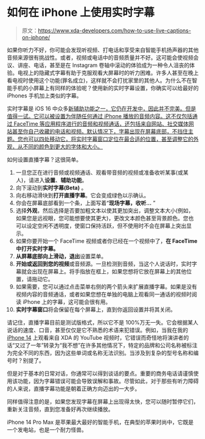 # 如何在 iPhone 上使用实时字幕

> 原文：<https://www.xda-developers.com/how-to-use-live-captions-on-iphone/>

如果你听力不好，你可能会发现听视频、打电话和享受来自智能手机扬声器的其他音频来源很有挑战性。或者，视频或电话中的音频质量并不好。这可能会使视频会议、讲座、电话，甚至是在 Instagram 卷轴中滚动的体验成为一种令人沮丧的体验。电视上的隐藏式字幕有助于克服观看大屏幕时的听力困难。许多人甚至在晚上看电视时使用这个功能(罪名成立)，这样就不会打扰家里的其他人。为什么不在智能手机的小屏幕上有同样的体验呢？使用新的实时字幕设置，你确实可以给最好的 iPhones 手机加上类似的字幕。

实时字幕是 iOS 16 中众多[新辅助功能之一，它仍在开发中，因此并不完美。但是值得一试。它可以被设置为伴随任何通过 iPhone 播放的音频内容。这不仅包括通过 FaceTime 等应用程序进行的音频和视频通话，还包括来自网站、社交媒体网站甚至你自己收藏的电话和视频。默认情况下，字幕出现在屏幕底部，不挡住主题。您也可以四处移动它，将实时字幕窗口定位在最合适的位置，甚至调整它的外观，从不同的颜色到更大的字体和大小。](https://www.xda-developers.com/apple-announces-live-captions-other-accessibility-features/)

如何设置直播字幕？这很简单。

1.  一旦您正在进行音频或视频通话、观看带音频的视频或准备收听某事(或某人)，请进入**设置**、**辅助功能**。
2.  向下滚动到**实时字幕(Beta)** 。
3.  向右移动滑块到**打开直播字幕**。它会变成绿色以示确认。
4.  你会在屏幕底部看到一个条，上面写着“**现场字幕，收听…** ”
5.  选择**外观**，然后选择是否要加粗文本以使其更加突出，调整文本大小(例如，如果您是远视眼，您可能想要使其更大)，更改文本颜色甚至背景颜色。您也可以设定空闲不透明度，使窗口保持活跃，但不使用时不会在屏幕上突出显示。
6.  如果你要开始一个 FaceTime 视频或者你已经在一个视频中了，**在 FaceTime 中打开实时字幕。**
7.  **从屏幕底部向上滑动，退出**设置菜单。
8.  **开始或返回到您的视频**或音频源。一旦检测到音频，当这个人说话时，实时字幕就会出现在屏幕上。将手指放在框上，如果您想将它放在屏幕上的其他位置，请拖动它。
9.  如果需要，您可以通过点击菜单右侧的两个箭头来扩展直播字幕。如果是没有视频内容的音频通话，或者如果您想在单独的电脑上观看同一通话的视频时阅读 iPhone 上的字幕，这可能会很有用。
10.  **实时字幕窗口**将会保留在每个屏幕上，直到你返回设置并将其关闭。

请记住，直播字幕目前是测试版格式，所以它不是 100%万无一失。它会根据某人说话的速度、口音，甚至仅仅是它不熟悉的术语来犯错误。例如，当我在我的 [iPhone 14](https://www.xda-developers.com/apple-iphone-14-review/) 上观看来自 XDA 的 YouTube 视频时，它错误而奇怪地将演讲者的话“又过了一年”转录为“我不想”在许多其他情况下，特定的品牌和公司名称被标注为完全不同的东西，因为这些单词或名称无法识别。当涉及到复杂的型号名称和编号时？别提了。

但是对于基本的日常对话，你通常可以得到谈话的要点。重要的商务电话请谨慎使用该功能，因为字幕错误可能会导致误解和事故。尽管如此，对于那些有听力障碍的人来说，直播字幕功能是朝着正确方向迈出的一大步。

同样值得注意的是，如果您发现字幕在屏幕上出现得太快，您可以随时暂停它们，重新关注音频，直到您准备好再次继续播放。

iPhone 14 Pro Max 是苹果最大最好的智能手机，在典型的苹果时尚中，它既是一个发电站，也是一个耐力怪兽。